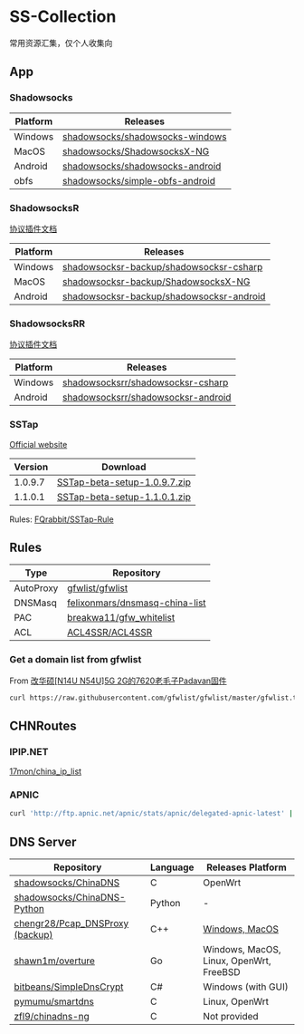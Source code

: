# SS-Collection

常用资源汇集，仅个人收集向

## App

### Shadowsocks

| Platform | Releases                                                                                       |
| -------- | ---------------------------------------------------------------------------------------------- |
| Windows  | [shadowsocks/shadowsocks-windows](https://github.com/shadowsocks/shadowsocks-windows/releases) |
| MacOS    | [shadowsocks/ShadowsocksX-NG](https://github.com/shadowsocks/ShadowsocksX-NG/releases)         |
| Android  | [shadowsocks/shadowsocks-android](https://github.com/shadowsocks/shadowsocks-android/releases) |
| obfs     | [shadowsocks/simple-obfs-android](https://github.com/shadowsocks/simple-obfs-android/releases) |

### ShadowsocksR

[协议插件文档](https://github.com/shadowsocksr-backup/shadowsocks-rss/blob/master/ssr.md)

| Platform | Releases                                                                                                         |
| -------- | ---------------------------------------------------------------------------------------------------------------- |
| Windows  | [shadowsocksr-backup/shadowsocksr-csharp](https://github.com/shadowsocksr-backup/shadowsocksr-csharp/releases)   |
| MacOS    | [shadowsocksr-backup/ShadowsocksX-NG](https://github.com/shadowsocksr-backup/ShadowsocksX-NG/releases)           |
| Android  | [shadowsocksr-backup/shadowsocksr-android](https://github.com/shadowsocksr-backup/shadowsocksr-android/releases) |

### ShadowsocksRR

[协议插件文档](https://github.com/shadowsocksrr/shadowsocks-rss/blob/master/ssr.md)

| Platform | Releases                                                                                             |
| -------- | ---------------------------------------------------------------------------------------------------- |
| Windows  | [shadowsocksrr/shadowsocksr-csharp](https://github.com/shadowsocksrr/shadowsocksr-csharp/releases)   |
| Android  | [shadowsocksrr/shadowsocksr-android](https://github.com/shadowsocksrr/shadowsocksr-android/releases) |

### SSTap

[Official website](https://www.sockscap64.com/sstap-enjoy-gaming-enjoy-sstap/)

| Version | Download                                                                                                                       |
| ------- | ------------------------------------------------------------------------------------------------------------------------------ |
| 1.0.9.7 | [SSTap-beta-setup-1.0.9.7.zip](https://github.com/Tsuk1ko/SS-and-SSR-Collection/raw/master/SSTap/SSTap-beta-setup-1.0.9.7.zip) |
| 1.1.0.1 | [SSTap-beta-setup-1.1.0.1.zip](https://github.com/Tsuk1ko/SS-and-SSR-Collection/raw/master/SSTap/SSTap-beta-setup-1.1.0.1.zip) |

Rules: [FQrabbit/SSTap-Rule](https://github.com/FQrabbit/SSTap-Rule)

## Rules

| Type      | Repository                                                                          |
| --------- | ----------------------------------------------------------------------------------- |
| AutoProxy | [gfwlist/gfwlist](https://github.com/gfwlist/gfwlist)                               |
| DNSMasq   | [felixonmars/dnsmasq-china-list](https://github.com/felixonmars/dnsmasq-china-list) |
| PAC       | [breakwa11/gfw_whitelist](https://github.com/breakwa11/gfw_whitelist)               |
| ACL       | [ACL4SSR/ACL4SSR](https://github.com/ACL4SSR/ACL4SSR)                               |

### Get a domain list from gfwlist

From [改华硕[N14U N54U]5G 2G的7620老毛子Padavan固件](https://www.right.com.cn/forum/thread-161324-1-1.html)

```bash
curl https://raw.githubusercontent.com/gfwlist/gfwlist/master/gfwlist.txt | base64 -d | sort -u | sed '/^$\|@@/d' | sed 's#!.\+##; s#|##g; s#@##g; s#http:\/\/##; s#https:\/\/##;' | sed '/^[0-9]\+\.[0-9]\+\.[0-9]\+\.[0-9]\+$/d' | grep '^[0-9a-zA-Z\.-]\+$' | grep '\.' | sed 's#^\.\+##' | sort -u > gfwlist_domain.txt
```

## CHNRoutes

### IPIP.NET

[17mon/china_ip_list](https://github.com/17mon/china_ip_list)

### APNIC

```bash
curl 'http://ftp.apnic.net/apnic/stats/apnic/delegated-apnic-latest' | grep ipv4 | grep CN | awk -F\| '{ printf("%s/%d\n", $4, 32-log($5)/log(2)) }' > chnroute.txt
```

## DNS Server

| Repository                                                                        | Language | Releases Platform                                                        |
| --------------------------------------------------------------------------------- | -------- | ------------------------------------------------------------------------ |
| [shadowsocks/ChinaDNS](https://github.com/shadowsocks/ChinaDNS)                   | C        | OpenWrt                                                                  |
| [shadowsocks/ChinaDNS-Python](https://github.com/shadowsocks/ChinaDNS-Python)     | Python   | -                                                                        |
| [chengr28/Pcap_DNSProxy (backup)](https://github.com/Lyoko-Jeremie/Pcap_DNSProxy) | C++      | [Windows, MacOS](https://github.com/Lyoko-Jeremie/Pcap_DNSProxy_release) |
| [shawn1m/overture](https://github.com/shawn1m/overture)                           | Go       | Windows, MacOS, Linux, OpenWrt, FreeBSD                                  |
| [bitbeans/SimpleDnsCrypt](https://github.com/bitbeans/SimpleDnsCrypt)             | C#       | Windows (with GUI)                                                       |
| [pymumu/smartdns](https://github.com/pymumu/smartdns#faq)                         | C        | Linux, OpenWrt                                                           |
| [zfl9/chinadns-ng](https://github.com/zfl9/chinadns-ng)                           | C        | Not provided                                                             |
